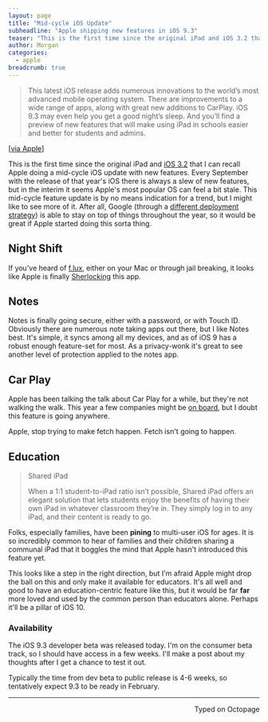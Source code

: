 ```yaml
---
layout: page
title: "Mid-cycle iOS Update"
subheadline: "Apple shipping new features in iOS 9.3"
teaser: "This is the first time since the original iPad and iOS 3.2 that I can recall Apple doing a mid-cycle iOS update with new features. Every September with the release of that year's iOS there is always a slew of new features, but in the interim it seems Apple's most popular OS can feel a bit stale."
author: Morgan
categories:
  - apple
breadcrumb: true
---
```

> This latest iOS release adds numerous innovations to the world’s most advanced mobile operating system. There are improvements to a wide range of apps, along with great new additions to CarPlay. iOS 9.3 may even help you get a good night’s sleep. And you’ll find a preview of new features that will make using iPad in schools easier and better for students and admins.

[[via Apple](http://www.apple.com/ios/preview/)]

This is the first time since the original iPad and [iOS 3.2](https://en.m.wikipedia.org/wiki/IOS_version_history#3.2) that I can recall Apple doing a mid-cycle iOS update with new features. Every September with the release of that year's iOS there is always a slew of new features, but in the interim it seems Apple's most popular OS can feel a bit stale. This mid-cycle feature update is by no means indication for a trend, but I might like to see more of it. After all, Google (through a [different deployment strategy](http://9to5google.com/2015/12/02/google-stock-android-apps-play-store-phone-contacts/)) is able to stay on top of things throughout the year, so it would be great if Apple started doing this sorta thing.

## Night Shift

If you've heard of [f.lux](https://justgetflux.com/), either on your Mac or through jail breaking, it looks like Apple is finally [Sherlocking](http://www.urbandictionary.com/define.php?term=sherlocked) this app.

## Notes

Notes is finally going secure, either with a password, or with Touch ID. Obviously there are numerous note taking apps out there, but I like Notes best. It's simple, it syncs among all my devices, and as of iOS 9 has a robust enough feature-set for most. As a privacy-wonk it's great to see another level of protection applied to the notes app.

## Car Play

Apple has been talking the talk about Car Play for a while, but they're not walking the walk. This year a few companies might be [on board](http://9to5mac.com/2016/01/11/list-of-carplay-manufacturers/), but I doubt this feature is going anywhere.

Apple, stop trying to make fetch happen. Fetch isn't going to happen.

## Education

> Shared iPad
>  
> When a 1:1 student-to-iPad ratio isn’t possible, Shared iPad offers an elegant solution that lets students enjoy the benefits of having their own iPad in whatever classroom they’re in. They simply log in to any iPad, and their content is ready to go.

Folks, especially families, have been **pining** to multi-user iOS for ages. It is so incredibly common to hear of families and their children sharing a communal iPad that it boggles the mind that Apple hasn't introduced this feature yet.

This looks like a step in the right direction, but I'm afraid Apple might drop the ball on this and only make it available for educators. It's all well and good to have an education-centric feature like this, but it would be far **far** more loved and used by the common person than educators alone. Perhaps it'll be a pillar of iOS 10.

### Availability

The iOS 9.3 developer beta was released today. I'm on the consumer beta track, so I should have access in a few weeks. I'll make a post about my thoughts after I get a chance to test it out.

Typically the time from dev beta to public release is 4-6 weeks, so tentatively expect 9.3 to be ready in February.

 ---
<p align="right">Typed on Octopage</p>
